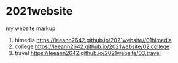 # 2021website
my website markup
1. himedia https://leeann2642.github.io/2021website//01himedia
2. college https://leeann2642.github.io/2021website/02.college
3. travel https://leeann2642.github.io/2021website/03.travel
